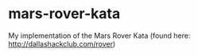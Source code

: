 mars-rover-kata
===============

My implementation of the Mars Rover Kata (found here: http://dallashackclub.com/rover)

